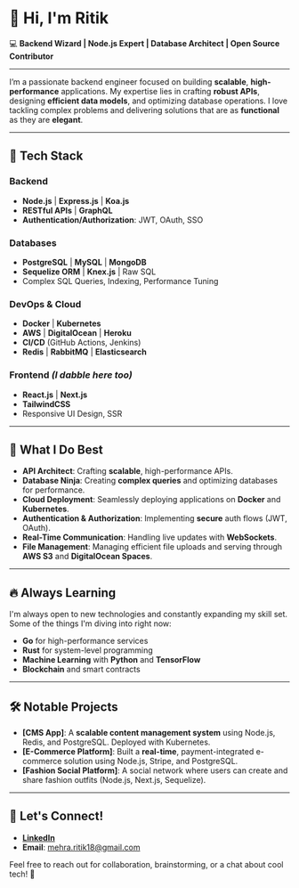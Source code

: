 # 👋 Hi, I'm **Ritik**  
💻 **Backend Wizard | Node.js Expert | Database Architect | Open Source Contributor**

---

I’m a passionate backend engineer focused on building **scalable**, **high-performance** applications. My expertise lies in crafting **robust APIs**, designing **efficient data models**, and optimizing database operations. I love tackling complex problems and delivering solutions that are as **functional** as they are **elegant**.

---

## 🚀 **Tech Stack**

### **Backend**  
- **Node.js** | **Express.js** | **Koa.js**  
- **RESTful APIs** | **GraphQL**  
- **Authentication/Authorization**: JWT, OAuth, SSO  

### **Databases**  
- **PostgreSQL** | **MySQL** | **MongoDB**  
- **Sequelize ORM** | **Knex.js** | Raw SQL  
- Complex SQL Queries, Indexing, Performance Tuning  

### **DevOps & Cloud**  
- **Docker** | **Kubernetes**  
- **AWS** | **DigitalOcean** | **Heroku**  
- **CI/CD** (GitHub Actions, Jenkins)  
- **Redis** | **RabbitMQ** | **Elasticsearch**  

### **Frontend** *(I dabble here too)*  
- **React.js** | **Next.js**  
- **TailwindCSS**  
- Responsive UI Design, SSR  

---

## 🧩 **What I Do Best**
- **API Architect**: Crafting **scalable**, high-performance APIs.
- **Database Ninja**: Creating **complex queries** and optimizing databases for performance.
- **Cloud Deployment**: Seamlessly deploying applications on **Docker** and **Kubernetes**.
- **Authentication & Authorization**: Implementing **secure** auth flows (JWT, OAuth).
- **Real-Time Communication**: Handling live updates with **WebSockets**.
- **File Management**: Managing efficient file uploads and serving through **AWS S3** and **DigitalOcean Spaces**.

---

## 🔥 **Always Learning**

I'm always open to new technologies and constantly expanding my skill set.  
Some of the things I'm diving into right now:  
- **Go** for high-performance services  
- **Rust** for system-level programming  
- **Machine Learning** with **Python** and **TensorFlow**  
- **Blockchain** and smart contracts  

---

## 🛠️ **Notable Projects**

- **[CMS App]**: A **scalable content management system** using Node.js, Redis, and PostgreSQL. Deployed with Kubernetes.
- **[E-Commerce Platform]**: Built a **real-time**, payment-integrated e-commerce solution using Node.js, Stripe, and PostgreSQL.
- **[Fashion Social Platform]**: A social network where users can create and share fashion outfits (Node.js, Next.js, Sequelize).

---

## 🧠 **Let's Connect!**

- **[LinkedIn](https://www.linkedin.com/in/ritik-mehra-ab0520191)**  
- **Email**: mehra.ritik18@gmail.com  

Feel free to reach out for collaboration, brainstorming, or a chat about cool tech! 👾
